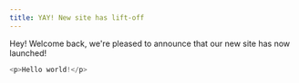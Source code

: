 ```yaml
---
title: YAY! New site has lift-off
---
```


Hey! Welcome back, we're pleased to announce that our new site has now launched!

```javascript
<p>Hello world!</p>
```
